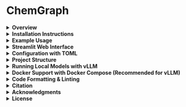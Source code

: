 # ChemGraph

<details>
  <summary><strong>Overview</strong></summary>

**ChemGraph** is an agentic framework that can automate molecular simulation workflows using large language models (LLMs). Built on top of `LangGraph` and `ASE`, ChemGraph allows users to perform complex computational chemistry tasks, from structure generation to thermochemistry calculations, with a natural language interface. 
ChemGraph supports diverse simulation backends, including ab initio quantum chemistry methods (e.g. coupled-cluster, DFT via NWChem, ORCA), semi-empirical methods (e.g., XTB via TBLite), and machine learning potentials (e.g, MACE, UMA) through a modular integration with `ASE`. 

</details>

<details>
  <summary><strong>Installation Instructions</strong></summary>

Ensure you have **Python 3.10 or higher** installed on your system. 
**Using pip (Recommended for most users)**

1. Clone the repository:
   ```bash
   git clone https://github.com/Autonomous-Scientific-Agents/ChemGraph
   cd ChemGraph
    ```
2. Create and activate a virtual environment:
   ```bash
   # Using venv (built into Python)
   python -m venv chemgraph-env
   source chemgraph-env/bin/activate  # On Unix/macOS
   # OR
   .\chemgraph-env\Scripts\activate  # On Windows
   ```

3. Install ChemGraph:
   ```bash
   pip install -e .
   ```

**Using Conda (Alternative)**

> ⚠️ **Note on Compatibility**  
> ChemGraph supports both MACE and UMA (Meta's machine learning potential). However, due to the current dependency conflicts, particularly with `e3nn`—**you cannot install both in the same environment**.  
> To use both libraries, create **separate Conda environments**, one for each.

1. Clone the repository:
   ```bash
   git clone https://github.com/Autonomous-Scientific-Agents/ChemGraph
   cd ChemGraph
    ```
2. Create and activate a new Conda environment:
   ```bash
    conda create -n chemgraph python=3.10 -y
    conda activate chemgraph
    ```
3. Install required Conda dependencies: 
    ```bash
    conda install -c conda-forge nwchem
    ```
4. Install `ChemGraph` and its dependencies:
   
**Optional: Install with UMA support**

> **Note on e3nn Conflict for UMA Installation:** The `uma` extras (requiring `e3nn>=0.5`) conflict with the base `mace-torch` dependency (which pins `e3nn==0.4.4`). 
> If you need to install UMA support in an environment where `mace-torch` might cause this conflict, you can try the following workaround:
> 1. **Temporarily modify `pyproject.toml`**: Open the `pyproject.toml` file in the root of the ChemGraph project.
> 2. Find the line containing `"mace-torch>=0.3.13",` in the `dependencies` list.
> 3. Comment out this line by adding a `#` at the beginning (e.g., `#    "mace-torch>=0.3.13",`).
> 4. **Install UMA extras**: Run `pip install -e ".[uma]"`.
> 5. **(Optional) Restore `pyproject.toml`**: After installation, you can uncomment the `mace-torch` line if you still need it for other purposes in the same environment. Be aware that `mace-torch` might not function correctly due to the `e3nn` version mismatch (`e3nn>=0.5` will be present for UMA).
>
> **The most robust solution for using both MACE and UMA with their correct dependencies is to create separate Conda environments, as highlighted in the "Note on Compatibility" above.**

> **Important for UMA Model Access:** The `facebook/UMA` model is a gated model on Hugging Face. To use it, you must:
> 1. Visit the [facebook/UMA model page](https://huggingface.co/facebook/UMA) on Hugging Face.
> 2. Log in with your Hugging Face account.
> 3. Accept the model's terms and conditions if prompted.
> Your environment (local or CI) must also be authenticated with Hugging Face, typically by logging in via `huggingface-cli login` or ensuring `HF_TOKEN` is set and recognized.

```bash
pip install -e ".[uma]"
```
</details>

<details>
  <summary><strong>Example Usage</strong></summary>

1. Before exploring example usage in the `notebooks/` directory, ensure you have specified the necessary API tokens in your environment. For example, you can set the OpenAI API token and Anthropic API token using the following commands:

   ```bash
   # Set OpenAI API token
   export OPENAI_API_KEY="your_openai_api_key_here"

   # Set Anthropic API token
   export ANTHROPIC_API_KEY="your_anthropic_api_key_here"
   
   # Set Google API token
   export GEMINI_API_KEY="your_google_api_key_here"
   ```

2. **Explore Example Notebooks**: Navigate to the `notebooks/` directory to explore various example notebooks demonstrating different capabilities of ChemGraph.

   - **[Single-Agent System with MACE](notebooks/Demo_single_agent.ipynb)**: This notebook demonstrates how a single agent can utilize multiple tools with MACE/xTB support.

   - **[Single-Agent System with UMA](notebooks/Demo_single_agent_UMA.ipynb)**: This notebook demonstrates how a single agent can utilize multiple tools with UMA support.

   - **[Multi-Agent System](notebooks/Demo_multi_agent.ipynb)**: This notebook demonstrates a multi-agent setup where different agents (Planner, Executor and Aggregator) handle various tasks exemplifying the collaborative potential of ChemGraph.

   - **[Single-Agent System with gRASPA](notebooks/Demo_graspa_agent.ipynb)**: This notebook provides a sample guide on executing a gRASPA simulation using a single agent. For gRASPA-related installation instructions, visit the [gRASPA GitHub repository](https://github.com/snurr-group/gRASPA). The notebook's functionality has been validated on a single compute node at ALCF Polaris.

</details>

<details>
  <summary><strong>Streamlit Web Interface</strong></summary>

ChemGraph includes a **Streamlit web interface** that provides an intuitive, chat-based UI for interacting with computational chemistry agents. The interface supports 3D molecular visualization, conversation history, and easy access to various ChemGraph workflows.

### Features

- **🧪 Interactive Chat Interface**: Natural language queries for computational chemistry tasks
- **🧬 3D Molecular Visualization**: Interactive molecular structure display using `stmol` and `py3Dmol`
- **📊 Report Integration**: Embedded HTML reports from computational calculations
- **💾 Data Export**: Download molecular structures as XYZ or JSON files
- **🔧 Multiple Workflows**: Support for single-agent, multi-agent, Python REPL, and gRASPA workflows
- **🎨 Modern UI**: Clean, responsive interface with conversation bubbles and molecular properties display

### Installation Requirements

The Streamlit UI dependencies are included by default when you install ChemGraph:

```bash
# Install ChemGraph (includes UI dependencies)
pip install -e .
```

**Alternative Installation Options:**
```bash
# Install only UI dependencies separately (if needed)
pip install -e ".[ui]"

# Install with UMA support (separate environment recommended)
pip install -e ".[uma]"
```

### Running the Streamlit Interface

1. **Set up your API keys** (same as for notebooks):
   ```bash
   export OPENAI_API_KEY="your_openai_api_key_here"
   export ANTHROPIC_API_KEY="your_anthropic_api_key_here"
   ```

2. **Launch the Streamlit app**:
   ```bash
   streamlit run ui/app.py
   ```

3. **Access the interface**: Open your browser to `http://localhost:8501`

### Using the Interface

#### Configuration
- **Model Selection**: Choose from GPT-4o, GPT-4o-mini, or Claude models
- **Workflow Type**: Select single-agent, multi-agent, Python REPL, or gRASPA workflows


#### Interaction
1. **Initialize Agent**: Click "Initialize Agent" in the sidebar to set up your ChemGraph instance
2. **Ask Questions**: Use the text area to enter computational chemistry queries
3. **View Results**: See responses in chat bubbles with automatic structure detection
4. **3D Visualization**: When molecular structures are detected, they're automatically displayed in 3D
5. **Download Data**: Export structures and calculation results directly from the interface

#### Example Queries
- "What is the SMILES string for caffeine?"
- "Optimize the geometry of water molecule using DFT"
- "Calculate the single point energy of methane and show the structure"
- "Generate the structure of aspirin and calculate its vibrational frequencies"

#### Molecular Visualization
The interface automatically detects molecular structure data in agent responses and provides:
- **Interactive 3D Models**: Multiple visualization styles (ball & stick, sphere, stick, wireframe)
- **Structure Information**: Chemical formula, composition, mass, center of mass
- **Export Options**: Download as XYZ files or JSON data
- **Fallback Display**: Table view when 3D visualization is unavailable

#### Conversation Management
- **History Display**: All queries and responses are preserved in conversation bubbles
- **Structure Detection**: Molecular structures are automatically extracted and visualized
- **Report Integration**: HTML reports from calculations are embedded directly in the interface
- **Debug Information**: Expandable sections show detailed message processing information

### Troubleshooting

**3D Visualization Issues:**
- Ensure `stmol` is installed: `pip install stmol`
- If 3D display fails, the interface falls back to table/text display
- Check browser compatibility for WebGL support

**Agent Initialization:**
- Verify API keys are set correctly
- Check that ChemGraph package is installed: `pip install -e .`
- Ensure all dependencies are available in your environment

**Performance:**
- For large molecular systems, visualization may take longer to load
- Use the refresh button if the interface becomes unresponsive
- Clear conversation history to improve performance with many queries

</details>

<details>
  <summary><strong>Configuration with TOML</strong></summary>

ChemGraph supports comprehensive configuration through TOML files, allowing you to customize model settings, API configurations, chemistry parameters, and more.

### Configuration File Structure

Create a `config.toml` file in your project directory to configure ChemGraph behavior:

```toml
# ChemGraph Configuration File
# This file contains all configuration settings for ChemGraph CLI and agents

[general]
# Default model to use for queries
model = "gpt-4o-mini"
# Workflow type: single_agent, multi_agent, python_repl, graspa
workflow = "single_agent"
# Output format: state, last_message
output = "state"
# Enable structured output
structured = false
# Generate detailed reports
report = true

# Recursion limit for agent workflows
recursion_limit = 20
# Enable verbose output
verbose = false

[llm]
# Temperature for LLM responses (0.0 to 1.0)
temperature = 0.1
# Maximum tokens for responses
max_tokens = 4000
# Top-p sampling parameter
top_p = 0.95
# Frequency penalty (-2.0 to 2.0)
frequency_penalty = 0.0
# Presence penalty (-2.0 to 2.0)
presence_penalty = 0.0

[api]
# Custom base URLs for different providers
[api.openai]
base_url = "https://api.openai.com/v1"
timeout = 30

[api.anthropic]
base_url = "https://api.anthropic.com"
timeout = 30

[api.google]
base_url = "https://generativelanguage.googleapis.com/v1beta"
timeout = 30

[api.local]
# For local models like Ollama
base_url = "http://localhost:11434"
timeout = 60

[chemistry]
# Default calculation settings
[chemistry.optimization]
# Optimization method: BFGS, L-BFGS-B, CG, etc.
method = "BFGS"
# Force tolerance for convergence
fmax = 0.05
# Maximum optimization steps
steps = 200

[chemistry.frequencies]
# Displacement for finite difference
displacement = 0.01
# Number of processes for parallel calculation
nprocs = 1

[chemistry.calculators]
# Default calculator for different tasks
default = "mace_mp"
# Available calculators: mace_mp, emt, nwchem, orca, psi4, tblite
fallback = "emt"

[output]
# Output file settings
[output.files]
# Default output directory
directory = "./chemgraph_output"
# File naming pattern
pattern = "{timestamp}_{query_hash}"
# Supported formats: xyz, json, html, png
formats = ["xyz", "json", "html"]

[output.visualization]
# 3D visualization settings
enable_3d = true
# Molecular viewer: py3dmol, ase_gui
viewer = "py3dmol"
# Image resolution for saved figures
dpi = 300

[logging]
# Logging level: DEBUG, INFO, WARNING, ERROR, CRITICAL
level = "INFO"
# Log file location
file = "./chemgraph.log"
# Enable console logging
console = true

[features]
# Enable experimental features
enable_experimental = false
# Enable caching of results
enable_cache = true
# Cache directory
cache_dir = "./cache"
# Cache expiration time in hours
cache_expiry = 24

[security]
# Enable API key validation
validate_keys = true
# Enable request rate limiting
rate_limit = true
# Max requests per minute
max_requests_per_minute = 60

# Environment-specific configurations
[environments]
[environments.development]
model = "gpt-4o-mini"
temperature = 0.2
verbose = true
enable_cache = false

[environments.production]
model = "gpt-4o"
temperature = 0.1
verbose = false
enable_cache = true
rate_limit = true

[environments.testing]
model = "gpt-4o-mini"
temperature = 0.0
verbose = true
enable_cache = false
max_tokens = 1000
```

### Using Configuration Files

#### With the Command Line Interface

```bash
# Use configuration file
chemgraph --config config.toml -q "What is the SMILES string for water?"

# Override specific settings
chemgraph --config config.toml -q "Optimize methane" -m gpt-4o --verbose
```

#### Environment-Specific Configuration

Set the `CHEMGRAPH_ENV` environment variable to use environment-specific settings:

```bash
# Use development environment settings
export CHEMGRAPH_ENV=development
chemgraph --config config.toml -q "Your query"

# Use production environment settings
export CHEMGRAPH_ENV=production
chemgraph --config config.toml -q "Your query"
```

### Configuration Sections

| Section          | Description                                             |
| ---------------- | ------------------------------------------------------- |
| `[general]`      | Basic settings like model, workflow, and output format  |
| `[llm]`          | LLM-specific parameters (temperature, max_tokens, etc.) |
| `[api]`          | API endpoints and timeouts for different providers      |
| `[chemistry]`    | Chemistry-specific calculation settings                 |
| `[output]`       | Output file formats and visualization settings          |
| `[logging]`      | Logging configuration and verbosity levels              |
| `[features]`     | Feature flags and experimental settings                 |
| `[security]`     | Security settings and rate limiting                     |
| `[environments]` | Environment-specific configuration overrides            |

### Command Line Interface

ChemGraph includes a powerful command-line interface (CLI) that provides all the functionality of the web interface through the terminal. The CLI features rich formatting, interactive mode, and comprehensive configuration options.

#### Installation & Setup

The CLI is included by default when you install ChemGraph:

```bash
pip install -e .
```

#### Basic Usage

##### Quick Start

```bash
# Basic query
chemgraph -q "What is the SMILES string for water?"

# With model selection
chemgraph -q "Optimize methane geometry" -m gpt-4o

# With report generation
chemgraph -q "Calculate CO2 vibrational frequencies" -r

# Using configuration file
chemgraph --config config.toml -q "Your query here"
```

##### Command Syntax

```bash
chemgraph [OPTIONS] -q "YOUR_QUERY"
```

#### Command Line Options

**Core Arguments:**

| Option         | Short | Description                                  | Default        |
| -------------- | ----- | -------------------------------------------- | -------------- |
| `--query`      | `-q`  | The computational chemistry query to execute | Required       |
| `--model`      | `-m`  | LLM model to use                             | `gpt-4o-mini`  |
| `--workflow`   | `-w`  | Workflow type                                | `single_agent` |
| `--output`     | `-o`  | Output format (`state`, `last_message`)      | `state`        |
| `--structured` | `-s`  | Use structured output format                 | `False`        |
| `--report`     | `-r`  | Generate detailed report                     | `False`        |

**Model Selection:**

```bash
# OpenAI models
chemgraph -q "Your query" -m gpt-4o
chemgraph -q "Your query" -m gpt-4o-mini
chemgraph -q "Your query" -m o1-preview

# Anthropic models
chemgraph -q "Your query" -m claude-3-5-sonnet-20241022
chemgraph -q "Your query" -m claude-3-opus-20240229

# Google models
chemgraph -q "Your query" -m gemini-1.5-pro

# Local models (requires vLLM server)
chemgraph -q "Your query" -m llama-3.1-70b-instruct
```

**Workflow Types:**

```bash
# Single agent (default) - best for most tasks
chemgraph -q "Optimize water molecule" -w single_agent

# Multi-agent - complex tasks with planning
chemgraph -q "Complex analysis" -w multi_agent

# Python REPL - interactive coding
chemgraph -q "Write analysis code" -w python_repl

# gRASPA - molecular simulation
chemgraph -q "Run adsorption simulation" -w graspa
```

**Output Formats:**

```bash
# Full state output (default)
chemgraph -q "Your query" -o state

# Last message only
chemgraph -q "Your query" -o last_message

# Structured output
chemgraph -q "Your query" -s

# Generate detailed report
chemgraph -q "Your query" -r
```

#### Interactive Mode

Start an interactive session for continuous conversations:

```bash
chemgraph --interactive
```

**Interactive Features:**
- **Persistent conversation**: Maintain context across queries
- **Model switching**: Change models mid-conversation
- **Workflow switching**: Switch between different agent types
- **Built-in commands**: Help, clear, config, etc.

**Interactive Commands:**
```bash
# In interactive mode, type:
help                    # Show available commands
clear                   # Clear screen
config                  # Show current configuration
quit                    # Exit interactive mode
model gpt-4o           # Change model
workflow multi_agent   # Change workflow
```

#### Utility Commands

**List Available Models:**
```bash
chemgraph --list-models
```

**Check API Keys:**
```bash
chemgraph --check-keys
```

**Get Help:**
```bash
chemgraph --help
```

#### Configuration File Support

Use TOML configuration files for consistent settings:

```bash
chemgraph --config config.toml -q "Your query"
```

#### Environment Variables

Set environment-specific configurations:

```bash
# Use development settings
export CHEMGRAPH_ENV=development
chemgraph --config config.toml -q "Your query"

# Use production settings
export CHEMGRAPH_ENV=production
chemgraph --config config.toml -q "Your query"
```

#### Advanced Options

**Timeout and Error Handling:**
```bash
# Set recursion limit
chemgraph -q "Complex query" --recursion-limit 30

# Verbose output for debugging
chemgraph -q "Your query" -v

# Save output to file
chemgraph -q "Your query" --output-file results.txt
```



#### Example Workflows

**Basic Molecular Analysis:**
```bash
# Get molecular structure
chemgraph -q "What is the SMILES string for caffeine?"

# Optimize geometry
chemgraph -q "Optimize the geometry of caffeine using DFT" -m gpt-4o -r

# Calculate properties
chemgraph -q "Calculate the vibrational frequencies of optimized caffeine" -r
```

**Interactive Research Session:**
```bash
# Start interactive mode
chemgraph --interactive

# Select model and workflow
> model gpt-4o
> workflow single_agent

# Conduct analysis
> What is the structure of aspirin?
> Optimize its geometry using DFT
> Calculate its electronic properties
> Compare with ibuprofen
```

**Batch Processing:**
```bash
# Process multiple queries
chemgraph -q "Analyze water molecule" --output-file water_analysis.txt
chemgraph -q "Analyze methane molecule" --output-file methane_analysis.txt
chemgraph -q "Analyze ammonia molecule" --output-file ammonia_analysis.txt
```

#### API Key Setup

**Required API Keys:**
```bash
# OpenAI (for GPT models)
export OPENAI_API_KEY="your_openai_key_here"

# Anthropic (for Claude models)
export ANTHROPIC_API_KEY="your_anthropic_key_here"

# Google (for Gemini models)
export GEMINI_API_KEY="your_gemini_key_here"
```

**Getting API Keys:**
- **OpenAI**: Visit [platform.openai.com/api-keys](https://platform.openai.com/api-keys)
- **Anthropic**: Visit [console.anthropic.com](https://console.anthropic.com/)
- **Google**: Visit [aistudio.google.com/apikey](https://aistudio.google.com/apikey)

#### Performance Tips

- Use `gpt-4o-mini` for faster, cost-effective queries
- Use `gpt-4o` for complex analysis requiring higher reasoning
- Enable `--report` for detailed documentation
- Use `--structured` output for programmatic parsing
- Leverage configuration files for consistent settings

#### Troubleshooting

**Common Issues:**
```bash
# Check API key status
chemgraph --check-keys

# Verify model availability
chemgraph --list-models

# Test with verbose output
chemgraph -q "test query" -v

# Check configuration
chemgraph --config config.toml -q "test" --verbose
```

**Error Messages:**
- **"Invalid model"**: Use `--list-models` to see available options
- **"API key not found"**: Use `--check-keys` to verify setup
- **"Query required"**: Use `-q` to specify your query
- **"Timeout"**: Increase `--recursion-limit` or simplify query

The CLI provides:
- **Beautiful terminal output** with colors and formatting powered by Rich
- **API key validation** before agent initialization
- **Timeout protection** to prevent hanging processes
- **Interactive mode** for continuous conversations
- **Configuration file support** with TOML format
- **Environment-specific settings** for development/production
- **Comprehensive help** and examples for all features

</details>

<details>
  <summary><strong>Project Structure</strong></summary>

```
chemgraph/
│
├── src/                       # Source code
│   ├── chemgraph/             # Top-level package
│   │   ├── agent/             # Agent-based task management
│   │   ├── graphs/            # Workflow graph utilities
│   │   ├── models/            # Different Pydantic models
│   │   ├── prompt/            # Agent prompt
│   │   ├── state/             # Agent state
│   │   ├── tools/             # Tools for molecular simulations
│   │   ├── utils/             # Other utility functions
│
├── pyproject.toml             # Project configuration
└── README.md                  # Project documentation
```

</details>

<details>
  <summary><strong>Running Local Models with vLLM</strong></summary>
This section describes how to set up and run local language models using the vLLM inference server.

### Inference Backend Setup (Remote/Local)

#### Virtual Python Environment
All instructions below must be executed within a Python virtual environment. Ensure the virtual environment uses the same Python version as your project (e.g., Python 3.11).

**Example 1: Using conda**
```bash
conda create -n vllm-env python=3.11 -y
conda activate vllm-env
```

**Example 2: Using python venv**
```bash
python3.11 -m venv vllm-env
source vllm-env/bin/activate  # On Windows use `vllm-env\\Scripts\\activate`
```

#### Install Inference Server (vLLM)
vLLM is recommended for serving many transformer models efficiently.

**Basic vLLM installation from source:**
Make sure your virtual environment is activated.
```bash
# Ensure git is installed
git clone https://github.com/vllm-project/vllm.git
cd vllm
pip install -e .
```
For specific hardware acceleration (e.g., CUDA, ROCm), refer to the [official vLLM installation documentation](https://docs.vllm.ai/en/latest/getting_started/installation.html).

#### Running the vLLM Server (Standalone)

A script is provided at `scripts/run_vllm_server.sh` to help start a vLLM server with features like logging, retry attempts, and timeout. This is useful for running vLLM outside of Docker Compose, for example, directly on a machine with GPU access.

**Before running the script:**
1.  Ensure your vLLM Python virtual environment is activated.
    ```bash
    # Example: if you used conda
    # conda activate vllm-env 
    # Example: if you used python venv
    # source path/to/your/vllm-env/bin/activate
    ```
2.  Make the script executable:
    ```bash
    chmod +x scripts/run_vllm_server.sh
    ```

**To run the script:**

```bash
./scripts/run_vllm_server.sh [MODEL_IDENTIFIER] [PORT] [MAX_MODEL_LENGTH]
```

-   `[MODEL_IDENTIFIER]` (optional): The Hugging Face model identifier. Defaults to `facebook/opt-125m`.
-   `[PORT]` (optional): The port for the vLLM server. Defaults to `8001`.
-   `[MAX_MODEL_LENGTH]` (optional): The maximum model length. Defaults to `4096`.

**Example:**
```bash
./scripts/run_vllm_server.sh meta-llama/Meta-Llama-3-8B-Instruct 8001 8192
```

**Important Note on Gated Models (e.g., Llama 3):**
Many models, such as those from the Llama family by Meta, are gated and require you to accept their terms of use on Hugging Face and use an access token for download. 

To use such models with vLLM (either via the script or Docker Compose):
1.  **Hugging Face Account and Token**: Ensure you have a Hugging Face account and have generated an access token with `read` permissions. You can find this in your Hugging Face account settings under "Access Tokens".
2.  **Accept Model License**: Navigate to the Hugging Face page of the specific model you want to use (e.g., `meta-llama/Meta-Llama-3-8B-Instruct`) and accept its license/terms if prompted.
3.  **Environment Variables**: Before running the vLLM server (either via the script or `docker-compose up`), you need to set the following environment variables in your terminal session or within your environment configuration (e.g., `.bashrc`, `.zshrc`, or by passing them to Docker Compose if applicable):
    ```bash
    export HF_TOKEN="your_hugging_face_token_here"
    # Optional: Specify a directory for Hugging Face to download models and cache.
    # export HF_HOME="/path/to/your/huggingface_cache_directory"
    ```
    vLLM will use these environment variables to authenticate with Hugging Face and download the model weights.

The script will:
- Attempt to start the vLLM OpenAI-compatible API server.
- Log output to a file in the `logs/` directory (created if it doesn't exist at the project root).
- The server runs in the background via `nohup`.

This standalone script is an alternative to running vLLM via Docker Compose and is primarily for users who manage their vLLM instances directly.
</details>

<details>
  <summary><strong>Docker Support with Docker Compose (Recommended for vLLM)</strong></summary>

This project uses Docker Compose to manage multi-container applications, providing a consistent development and deployment environment. This setup allows you to run the `chemgraph` (with JupyterLab) and a local vLLM model server as separate, inter-communicating services.

**Prerequisites**

- [Docker](https://docs.docker.com/get-docker/) installed on your system.
- [Docker Compose](https://docs.docker.com/compose/install/) installed on your system.
- [vllm](https://github.com/vllm-project/vllm) cloned into the project root. `git clone https://github.com/vllm-project/vllm.git`

**Overview**

The `docker-compose.yml` file defines two main services:
1.  **`jupyter_lab`**: 
    *   Builds from the main `Dockerfile`.
    *   Runs JupyterLab, allowing you to interact with the notebooks and agent code.
    *   Is configured to communicate with the `vllm_server`.
2.  **`vllm_server`**:
    *   Builds from `Dockerfile.arm` by default (located in the project root), which is suitable for running vLLM on macOS (Apple Silicon / ARM-based CPUs). This Dockerfile is a modified version intended for CPU execution.
    *   For other operating systems or hardware (e.g., Linux with NVIDIA GPUs), you will need to use a different Dockerfile. The vLLM project provides a collection of Dockerfiles for various architectures (CPU, CUDA, ROCm, etc.) available at [https://github.com/vllm-project/vllm/tree/main/docker](https://github.com/vllm-project/vllm/tree/main/docker). You would need to adjust the `docker-compose.yml` to point to the appropriate Dockerfile and context (e.g., by cloning the vLLM repository locally and referencing a Dockerfile within it).
    *   Starts an OpenAI-compatible API server using vLLM, serving a pre-configured model (e.g., `meta-llama/Llama-3-8B-Instruct` as per the current `docker-compose.yml`).
    *   Listens on port 8000 within the Docker network (and is exposed to host port 8001 by default).

**Building and Running with Docker Compose**

Navigate to the root directory of the project (where `docker-compose.yml` is located) and run:

```bash
docker-compose up --build
```

**Note on Hugging Face Token (`HF_TOKEN`):**
Many models, including the default `meta-llama/Llama-3-8B-Instruct`, are gated and require Hugging Face authentication. To provide your Hugging Face token to the `vllm_server` service:

1.  **Create a `.env` file** in the root directory of the project (the same directory as `docker-compose.yml`).
2.  Add your Hugging Face token to this file:
    ```
    HF_TOKEN="your_actual_hugging_face_token_here"
    ```
    
Docker Compose will automatically load this variable when you run `docker-compose up`. The `vllm_server` in `docker-compose.yml` is configured to use this environment variable.

Breakdown of the command:
- `docker-compose up`: Starts or restarts all services defined in `docker-compose.yml`.
- `--build`: Forces Docker Compose to build the images before starting the containers. This is useful if you've made changes to `Dockerfile`, `Dockerfile.arm` (or other vLLM Dockerfiles), or project dependencies.

After running this command:
- The vLLM server will start, and its logs will be streamed to your terminal.
- JupyterLab will start, and its logs will also be streamed. JupyterLab will be accessible in your web browser at `http://localhost:8888`. No token is required by default.

To stop the services, press `Ctrl+C` in the terminal where `docker-compose up` is running. To stop and remove the containers, you can use `docker-compose down`.

### Configuring Notebooks to Use the Local vLLM Server

When you initialize `ChemGraph` in your Jupyter notebooks (running within the `jupyter_lab` service), you can now point to the local vLLM server:

1.  **Model Name**: Use the Hugging Face identifier of the model being served by vLLM (e.g., `meta-llama/Llama-3-8B-Instruct` as per default in `docker-compose.yml`).
2.  **Base URL & API Key**: These are automatically passed as environment variables (`VLLM_BASE_URL` and `OPENAI_API_KEY`) to the `jupyter_lab` service by `docker-compose.yml`. The agent code in `llm_agent.py` has been updated to automatically use these environment variables if a model name is provided that isn't in the pre-defined supported lists (OpenAI, Ollama, ALCF, Anthropic).

**Example in a notebook:**

```python
from chemgraph.agent.llm_agent import ChemGraph

# The model name should match what vLLM is serving.
# The base_url and api_key will be picked up from environment variables
# set in docker-compose.yml if this model_name is not a standard one.
agent = ChemGraph(
    model_name="meta-llama/Llama-3-8B-Instruct", # Or whatever model is configured in docker-compose.yml
    workflow_type="single_agent", 
    # No need to explicitly pass base_url or api_key here if using the docker-compose setup
)

# Now you can run the agent
# response = agent.run("What is the SMILES string for water?")
# print(response)
```

The `jupyter_lab` service will connect to `http://vllm_server:8000/v1` (as defined by `VLLM_BASE_URL` in `docker-compose.yml`) to make requests to the language model.

### GPU Support for vLLM (Advanced)

The provided `Dockerfile.arm` and the default `docker-compose.yml` setup are configured for CPU-based vLLM (suitable for macOS). To enable GPU support (typically on Linux with NVIDIA GPUs):

1.  **Choose the Correct vLLM Dockerfile**:
    *   Do **not** use `Dockerfile.arm`.
    *   You will need to use a Dockerfile from the official vLLM repository designed for CUDA. Clone the vLLM repository (e.g., into a `./vllm` subdirectory in your project) or use it as a submodule.
    *   A common choice is `vllm/docker/Dockerfile` (for CUDA) or a specific version like `vllm/docker/Dockerfile.cuda-12.1`. Refer to [vLLM Dockerfiles](https://github.com/vllm-project/vllm/tree/main/docker) for options.
2.  **Modify `docker-compose.yml`**:
    *   Change the `build.context` for the `vllm_server` service to point to your local clone of the vLLM repository (e.g., `./vllm`).
    *   Change the `build.dockerfile` to the path of the CUDA-enabled Dockerfile within that context (e.g., `docker/Dockerfile`).
    *   Uncomment and configure the `deploy.resources.reservations.devices` section for the `vllm_server` service to grant it GPU access.

    ```yaml
    # ... in docker-compose.yml, for vllm_server:
    # build:
    #   context: ./vllm  # Path to your local vLLM repo clone
    #   dockerfile: docker/Dockerfile # Path to the CUDA Dockerfile within the vLLM repo
    # ...
    # environment:
      # Remove or comment out:
      # - VLLM_CPU_ONLY=1 
      # ...
    deploy:
      resources:
        reservations:
          devices:
            - driver: nvidia
              count: 1 # or 'all'
              capabilities: [gpu]
    ```
3.  **NVIDIA Container Toolkit**: Ensure you have the [NVIDIA Container Toolkit](https://docs.nvidia.com/datacenter/cloud-native/container-toolkit/latest/install-guide.html) installed on your host system for Docker to recognize and use NVIDIA GPUs.
4.  **Build Arguments**: Some official vLLM Dockerfiles accept build arguments (e.g., `CUDA_VERSION`, `PYTHON_VERSION`). You might need to pass these via the `build.args` section in `docker-compose.yml`.

    ```yaml
    # ... in docker-compose.yml, for vllm_server build:
    # args:
    #   - CUDA_VERSION=12.1.0 
    #   - PYTHON_VERSION=3.10 
    ```
    Consult the specific vLLM Dockerfile you choose for available build arguments.

### Running Only JupyterLab (for External LLM Services)

If you prefer to use external LLM services like OpenAI, Claude, or other hosted providers instead of running a local vLLM server, you can run only the JupyterLab service:

```bash
docker-compose up jupyter_lab
```

This will start only the JupyterLab container without the vLLM server. In this setup:

1. **JupyterLab Access**: JupyterLab will be available at `http://localhost:8888`
2. **LLM Configuration**: In your notebooks, configure the agent to use external services by providing appropriate model names and API keys:

**Example for OpenAI:**
```python
import os
from chemgraph.agent.llm_agent import ChemGraph

# Set your OpenAI API key as an environment variable or pass it directly
os.environ["OPENAI_API_KEY"] = "your-openai-api-key-here"

agent = ChemGraph(
    model_name="gpt-4",  # or "gpt-3.5-turbo", "gpt-4o", etc.
    workflow_type="single_agent"
)
```

**Example for Anthropic Claude:**
```python
import os
from chemgraph.agent.llm_agent import ChemGraph

# Set your Anthropic API key
os.environ["ANTHROPIC_API_KEY"] = "your-anthropic-api-key-here"

agent = ChemGraph(
    model_name="claude-3-sonnet-20240229",  # or other Claude models
    workflow_type="single_agent_ase"
)
```

**Available Environment Variables for External Services:**
- `OPENAI_API_KEY`: For OpenAI models
- `ANTHROPIC_API_KEY`: For Anthropic Claude models
- `GEMINI_API_KEY`: For Gemini models

### Working with Example Notebooks

Once JupyterLab is running (via `docker-compose up` or `docker-compose up jupyter_lab`), you can navigate to the `notebooks/` directory within the JupyterLab interface to open and run the example notebooks. Modify them as shown above to use either the locally served vLLM model or external LLM services.

### Notes on TBLite Python API

The `tblite` package is installed via pip within the `jupyter_lab` service. For the full Python API functionality of TBLite (especially for XTB), you might need to follow separate installation instructions as mentioned in the [TBLite documentation](https://tblite.readthedocs.io/en/latest/installation.html). If you require this, you may need to modify the main `Dockerfile` to include these additional installation steps or perform them inside a running container and commit the changes to a new image for the `jupyter_lab` service.

</details>

<details>
  <summary><strong>Code Formatting & Linting</strong></summary>

This project uses [Ruff](https://github.com/astral-sh/ruff) for **both formatting and linting**. To ensure all code follows our style guidelines, install the pre-commit hook:

```sh
pip install pre-commit
pre-commit install
```
</details>

<details>
  <summary><strong>Citation</strong></summary>
    
    If you use ChemGraph in your research, please cite our work:
    
    ```bibtex
    @article{pham2025chemgraph,
    title={ChemGraph: An Agentic Framework for Computational Chemistry Workflows},
    author={Pham, Thang D and Tanikanti, Aditya and Keçeli, Murat},
    journal={arXiv preprint arXiv:2506.06363},
    year={2025}
    url={https://arxiv.org/abs/2506.06363}
    }
    ```
 </details>
<details>
  <summary><strong>Acknowledgments</strong></summary>
This research used resources of the Argonne Leadership Computing Facility, a U.S.
Department of Energy (DOE) Office of Science user facility at Argonne National
Laboratory and is based on research supported by the U.S. DOE Office of Science-
Advanced Scientific Computing Research Program, under Contract No. DE-AC02-
06CH11357. Our work leverages ALCF Inference Endpoints, which provide a robust API
for LLM inference on ALCF HPC clusters via Globus Compute. We are thankful to Serkan
Altuntaş for his contributions to the user interface of ChemGraph and for insightful
discussions on AIOps.
</details>

<details>
  <summary><strong>License</strong></summary>
This project is licensed under the Apache 2.0 License.
</details>
